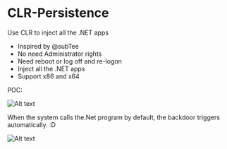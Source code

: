 # CLR-Persistence
Use CLR to inject all the .NET apps

- Inspired by @subTee
- No need Administrator rights
- Need reboot or log off and re-logon
- Inject all the .NET apps
- Support x86 and x64

POC:

![Alt text](https://raw.githubusercontent.com/3gstudent/CLR-Injection/master/poc.gif)


When the system calls the.Net program by default, the backdoor triggers automatically.  :D

![Alt text](https://raw.githubusercontent.com/3gstudent/CLR-Injection/master/poc.png)

